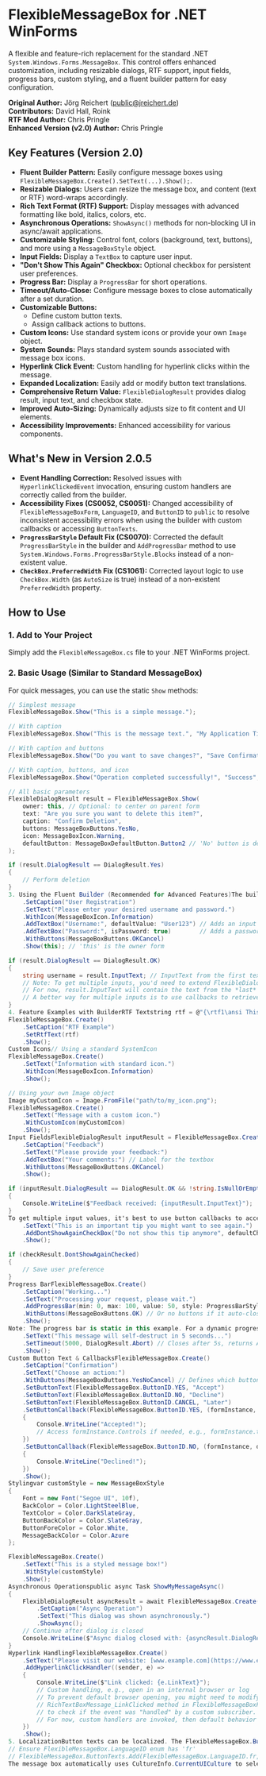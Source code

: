 # FlexibleMessageBox for .NET WinForms

A flexible and feature-rich replacement for the standard .NET `System.Windows.Forms.MessageBox`. This control offers enhanced customization, including resizable dialogs, RTF support, input fields, progress bars, custom styling, and a fluent builder pattern for easy configuration.

**Original Author:** Jörg Reichert (public@jreichert.de)  
**Contributors:** David Hall, Roink  
**RTF Mod Author:** Chris Pringle  
**Enhanced Version (v2.0) Author:** Chris Pringle

## Key Features (Version 2.0)

* **Fluent Builder Pattern:** Easily configure message boxes using `FlexibleMessageBox.Create().SetText(...).Show();`.
* **Resizable Dialogs:** Users can resize the message box, and content (text or RTF) word-wraps accordingly.
* **Rich Text Format (RTF) Support:** Display messages with advanced formatting like bold, italics, colors, etc.
* **Asynchronous Operations:** `ShowAsync()` methods for non-blocking UI in async/await applications.
* **Customizable Styling:** Control font, colors (background, text, buttons), and more using a `MessageBoxStyle` object.
* **Input Fields:** Display a `TextBox` to capture user input.
* **"Don't Show This Again" Checkbox:** Optional checkbox for persistent user preferences.
* **Progress Bar:** Display a `ProgressBar` for short operations.
* **Timeout/Auto-Close:** Configure message boxes to close automatically after a set duration.
* **Customizable Buttons:**
    * Define custom button texts.
    * Assign callback actions to buttons.
* **Custom Icons:** Use standard system icons or provide your own `Image` object.
* **System Sounds:** Plays standard system sounds associated with message box icons.
* **Hyperlink Click Event:** Custom handling for hyperlink clicks within the message.
* **Expanded Localization:** Easily add or modify button text translations.
* **Comprehensive Return Value:** `FlexibleDialogResult` provides dialog result, input text, and checkbox state.
* **Improved Auto-Sizing:** Dynamically adjusts size to fit content and UI elements.
* **Accessibility Improvements:** Enhanced accessibility for various components.

## What's New in Version 2.0.5

* **Event Handling Correction:** Resolved issues with `HyperlinkClickedEvent` invocation, ensuring custom handlers are correctly called from the builder.
* **Accessibility Fixes (CS0052, CS0051):** Changed accessibility of `FlexibleMessageBoxForm`, `LanguageID`, and `ButtonID` to `public` to resolve inconsistent accessibility errors when using the builder with custom callbacks or accessing `ButtonTexts`.
* **`ProgressBarStyle` Default Fix (CS0070):** Corrected the default `ProgressBarStyle` in the builder and `AddProgressBar` method to use `System.Windows.Forms.ProgressBarStyle.Blocks` instead of a non-existent value.
* **`CheckBox.PreferredWidth` Fix (CS1061):** Corrected layout logic to use `CheckBox.Width` (as `AutoSize` is true) instead of a non-existent `PreferredWidth` property.

## How to Use

### 1. Add to Your Project

Simply add the `FlexibleMessageBox.cs` file to your .NET WinForms project.

### 2. Basic Usage (Similar to Standard MessageBox)

For quick messages, you can use the static `Show` methods:

```csharp
// Simplest message
FlexibleMessageBox.Show("This is a simple message.");

// With caption
FlexibleMessageBox.Show("This is the message text.", "My Application Title");

// With caption and buttons
FlexibleMessageBox.Show("Do you want to save changes?", "Save Confirmation", MessageBoxButtons.YesNo);

// With caption, buttons, and icon
FlexibleMessageBox.Show("Operation completed successfully!", "Success", MessageBoxButtons.OK, MessageBoxIcon.Information);

// All basic parameters
FlexibleDialogResult result = FlexibleMessageBox.Show(
    owner: this, // Optional: to center on parent form
    text: "Are you sure you want to delete this item?",
    caption: "Confirm Deletion",
    buttons: MessageBoxButtons.YesNo,
    icon: MessageBoxIcon.Warning,
    defaultButton: MessageBoxDefaultButton.Button2 // 'No' button is default
);

if (result.DialogResult == DialogResult.Yes)
{
    // Perform deletion
}
3. Using the Fluent Builder (Recommended for Advanced Features)The builder pattern provides a clean and readable way to configure all features.FlexibleDialogResult result = FlexibleMessageBox.Create()
    .SetCaption("User Registration")
    .SetText("Please enter your desired username and password.")
    .WithIcon(MessageBoxIcon.Information)
    .AddTextBox("Username:", defaultValue: "User123") // Adds an input field
    .AddTextBox("Password:", isPassword: true)        // Adds a password field
    .WithButtons(MessageBoxButtons.OKCancel)
    .Show(this); // 'this' is the owner form

if (result.DialogResult == DialogResult.OK)
{
    string username = result.InputText; // InputText from the first textbox
    // Note: To get multiple inputs, you'd need to extend FlexibleDialogResult or use callbacks.
    // For now, result.InputText will contain the text from the *last* added textbox if multiple are used without custom handling.
    // A better way for multiple inputs is to use callbacks to retrieve values.
}
4. Feature Examples with BuilderRTF Textstring rtf = @"{\rtf1\ansi This is \b bold\b0 and this is \i italic\i0.}";
FlexibleMessageBox.Create()
    .SetCaption("RTF Example")
    .SetRtfText(rtf)
    .Show();
Custom Icons// Using a standard SystemIcon
FlexibleMessageBox.Create()
    .SetText("Information with standard icon.")
    .WithIcon(MessageBoxIcon.Information)
    .Show();

// Using your own Image object
Image myCustomIcon = Image.FromFile("path/to/my_icon.png");
FlexibleMessageBox.Create()
    .SetText("Message with a custom icon.")
    .WithCustomIcon(myCustomIcon)
    .Show();
Input FieldsFlexibleDialogResult inputResult = FlexibleMessageBox.Create()
    .SetCaption("Feedback")
    .SetText("Please provide your feedback:")
    .AddTextBox("Your comments:") // Label for the textbox
    .WithButtons(MessageBoxButtons.OKCancel)
    .Show();

if (inputResult.DialogResult == DialogResult.OK && !string.IsNullOrEmpty(inputResult.InputText))
{
    Console.WriteLine($"Feedback received: {inputResult.InputText}");
}
To get multiple input values, it's best to use button callbacks to access the TextBox controls directly on the form instance passed to the callback. FlexibleDialogResult.InputText will only contain the value of the last added TextBox."Don't Show This Again" CheckboxFlexibleDialogResult checkResult = FlexibleMessageBox.Create()
    .SetText("This is an important tip you might want to see again.")
    .AddDontShowAgainCheckBox("Do not show this tip anymore", defaultChecked: false)
    .Show();

if (checkResult.DontShowAgainChecked)
{
    // Save user preference
}
Progress BarFlexibleMessageBox.Create()
    .SetCaption("Working...")
    .SetText("Processing your request, please wait.")
    .AddProgressBar(min: 0, max: 100, value: 50, style: ProgressBarStyle.Continuous)
    .WithButtons(MessageBoxButtons.OK) // Or no buttons if it auto-closes
    .Show();
Note: The progress bar is static in this example. For a dynamic progress bar, you would need to manage the FlexibleMessageBoxForm instance and update the ProgressBar control directly.Timeout / Auto-CloseFlexibleMessageBox.Create()
    .SetText("This message will self-destruct in 5 seconds...")
    .SetTimeout(5000, DialogResult.Abort) // Closes after 5s, returns Abort
    .Show();
Custom Button Text & CallbacksFlexibleMessageBox.Create()
    .SetCaption("Confirmation")
    .SetText("Choose an action:")
    .WithButtons(MessageBoxButtons.YesNoCancel) // Defines which buttons are present
    .SetButtonText(FlexibleMessageBox.ButtonID.YES, "Accept")
    .SetButtonText(FlexibleMessageBox.ButtonID.NO, "Decline")
    .SetButtonText(FlexibleMessageBox.ButtonID.CANCEL, "Later")
    .SetButtonCallback(FlexibleMessageBox.ButtonID.YES, (formInstance, dialogResult) => 
    {
        Console.WriteLine("Accepted!");
        // Access formInstance.Controls if needed, e.g., formInstance.textBoxInput.Text
    })
    .SetButtonCallback(FlexibleMessageBox.ButtonID.NO, (formInstance, dialogResult) => 
    {
        Console.WriteLine("Declined!");
    })
    .Show();
Stylingvar customStyle = new MessageBoxStyle
{
    Font = new Font("Segoe UI", 10f),
    BackColor = Color.LightSteelBlue,
    TextColor = Color.DarkSlateGray,
    ButtonBackColor = Color.SlateGray,
    ButtonForeColor = Color.White,
    MessageBackColor = Color.Azure
};

FlexibleMessageBox.Create()
    .SetText("This is a styled message box!")
    .WithStyle(customStyle)
    .Show();
Asynchronous Operationspublic async Task ShowMyMessageAsync()
{
    FlexibleDialogResult asyncResult = await FlexibleMessageBox.Create()
        .SetCaption("Async Operation")
        .SetText("This dialog was shown asynchronously.")
        .ShowAsync();
    // Continue after dialog is closed
    Console.WriteLine($"Async dialog closed with: {asyncResult.DialogResult}");
}
Hyperlink HandlingFlexibleMessageBox.Create()
    .SetText("Please visit our website: [www.example.com](https://www.example.com) for more info.")
    .AddHyperlinkClickHandler((sender, e) =>
    {
        Console.WriteLine($"Link clicked: {e.LinkText}");
        // Custom handling, e.g., open in an internal browser or log
        // To prevent default browser opening, you might need to modify the
        // RichTextBoxMessage_LinkClicked method in FlexibleMessageBoxForm
        // to check if the event was "handled" by a custom subscriber.
        // For now, custom handlers are invoked, then default behavior follows.
    })
    .Show();
5. LocalizationButton texts can be localized. The FlexibleMessageBox.ButtonTexts dictionary is public static readonly but its content (the string arrays) can be modified if needed, or new LanguageID entries can be added.// Example: Adding French translations (before showing any message box)
// Ensure FlexibleMessageBox.LanguageID enum has 'fr'
// FlexibleMessageBox.ButtonTexts.Add(FlexibleMessageBox.LanguageID.fr, new[] { "OK", "Annuler", "&Oui", "&Non", ... }); 
The message box automatically uses CultureInfo.CurrentUICulture to select the language.CreditsOriginal Author: Jörg ReichertContributors: David Hall, RoinkRTF Mod Author: Chris PringleEnhanced Version (v2.0): Chris